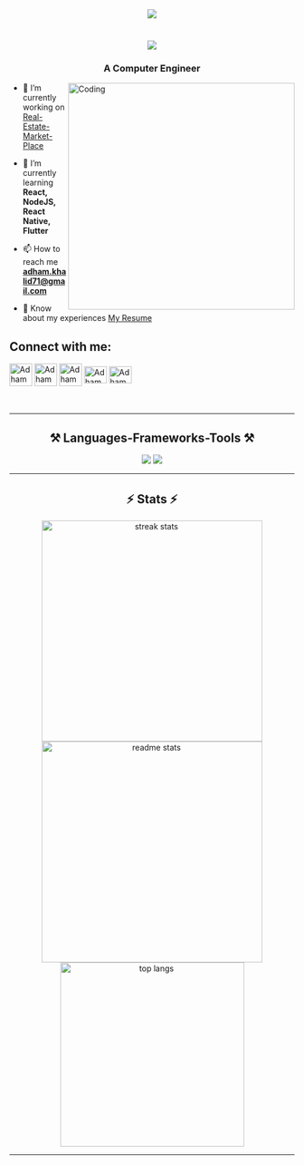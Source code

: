 <div align="center">
  <img src="https://visitor-badge.laobi.icu/badge?page_id=Adhamkhalidsayed.visitor-badge&left_text=Profile%20Views%20" />
  <h1>
    <img src="https://readme-typing-svg.herokuapp.com/?font=Righteous&size=35&center=true&vCenter=true&width=500&height=70&duration=4000&lines=Hi+There!+👋;+I'm+Adham+Hammad!;" />
  </h1>
  <h3>A Computer Engineer</h3>
</div>
<img align="right" alt="Coding"  width="400" src="https://cdn.dribbble.com/users/1162077/screenshots/3848914/programmer.gif"/>
<div align="left">
  
- 🔭 I’m currently working on [Real-Estate-Market-Place](https://github.com/SamyShaawat/Real-Estate-Market-Place)

- 🌱 I’m currently learning **React, NodeJS, React Native, Flutter**

- 📫 How to reach me **adham.khalid71@gmail.com**

- 📄 Know about my experiences [My Resume](https://drive.google.com/file/d/1pVBLuf_tE2Rfh2Od3FNUqgw75Vg8Lcqk/view?usp=sharing)

 <div align="left"> 
<h2>Connect with me:</h2>
<a href="mailto:adham.khalid71@gmail.com" target="_blank" title="Email"><img align="center" src="https://upload.wikimedia.org/wikipedia/commons/7/7e/Gmail_icon_%282020%29.svg" alt="Adhamkhalidsayed" height="40" width="40" /></a>
<a href="https://github.com/Adhamkhalidsayed" target="_blank" title="GitHub"><img align="center" src="https://skillicons.dev/icons?i=github" alt="Adhamkhalidsayed" height="40" width="40" /></a>
<a href="https://www.linkedin.com/in/adhamhammad/" target="_blank" title="LinkedIn"><img align="center" src="https://upload.wikimedia.org/wikipedia/commons/thumb/f/f8/LinkedIn_icon_circle.svg/108px-LinkedIn_icon_circle.svg.png" alt="Adhamkhalidsayed" height="40" width="40" /></a>
<a href="https://www.instagram.com/
adhamkhalidsayed/" target="_blank" title="Instagram"><img align="center" src="https://raw.githubusercontent.com/rahuldkjain/github-profile-readme-generator/master/src/images/icons/Social/instagram.svg" alt="Adhamkhalidsayed" height="30" width="40" /></a>
<a href="https://www.facebook.com/adham.khalid.sayed" target="_blank" title="Facebook"><img align="center" src="https://github.com/rahuldkjain/github-profile-readme-generator/blob/master/src/images/icons/Social/facebook.svg" alt="Adhamkhalidsayed" height="30" width="40" /></a>


</div>
</div>
<br/> <br/>
<hr/>

<h2 align="center">⚒️ Languages-Frameworks-Tools ⚒️</h2>
<div align="center">
    <img src="https://skillicons.dev/icons?i=py,c,cpp,dart,nodejs,github,git,js" />
    <img src="https://skillicons.dev/icons?i=mysql,mongodb,sqlite,firebase,postman,vscode,pytorch,tensorflow,flutter,react,linux,latex" />
</div>

<hr/>

<h2 align="center">⚡ Stats ⚡</h2>
<div align="center">
  <img width="390" src="https://streak-stats.demolab.com/?user=Adhamkhalidsayed&count_private=true&theme=react&border_radius=10" alt="streak stats"/>
  <img width="390" src="https://github-readme-stats.vercel.app/api?username=Adhamkhalidsayed&count_private=true&show_icons=true&theme=react&border_radius=10" alt="readme stats" />
  <img width="325" src="https://github-readme-stats.vercel.app/api/top-langs/?username=SamyShaawat&hide=HTML&langs_count=8&layout=compact&theme=react&border_radius=10&size_weight=0.5&count_weight=0.5&exclude_repo=github-readme-stats" alt="top langs" />
</div><hr/>
